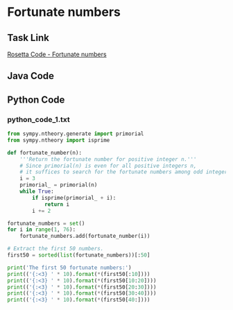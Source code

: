 # Fortunate numbers

## Task Link
[Rosetta Code - Fortunate numbers](https://rosettacode.org/wiki/Fortunate_numbers)

## Java Code
## Python Code
### python_code_1.txt
```python
from sympy.ntheory.generate import primorial
from sympy.ntheory import isprime

def fortunate_number(n):
    '''Return the fortunate number for positive integer n.'''
    # Since primorial(n) is even for all positive integers n,
    # it suffices to search for the fortunate numbers among odd integers.
    i = 3
    primorial_ = primorial(n)
    while True:
        if isprime(primorial_ + i):
            return i
        i += 2

fortunate_numbers = set()
for i in range(1, 76):
    fortunate_numbers.add(fortunate_number(i))

# Extract the first 50 numbers.
first50 = sorted(list(fortunate_numbers))[:50]

print('The first 50 fortunate numbers:')
print(('{:<3} ' * 10).format(*(first50[:10])))
print(('{:<3} ' * 10).format(*(first50[10:20])))
print(('{:<3} ' * 10).format(*(first50[20:30])))
print(('{:<3} ' * 10).format(*(first50[30:40])))
print(('{:<3} ' * 10).format(*(first50[40:])))

```

